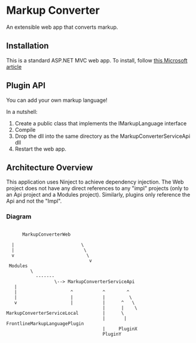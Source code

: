 # Markup Converter
An extensible web app that converts markup.

## Installation
This is a standard ASP.NET MVC web app.  To install, follow [this Microsoft article](http://www.asp.net/web-forms/overview/deployment/web-deployment-in-the-enterprise/manually-installing-web-packages)

## Plugin API
You can add your own markup language!

In a nutshell:
1. Create a public class that implements the IMarkupLanguage interface
1. Compile 
1. Drop the dll into the same directory as the MarkupConverterServiceApi dll 
1. Restart the web app.

## Architecture Overview
This application uses Ninject to achieve dependency injection.  The Web project does not have any direct references to any "impl" projects (only to an Api project and a Modules project).  Similarly, plugins only reference the Api and not the "Impl". 


### Diagram
<pre><code>
      MarkupConverterWeb

  |							\	
  |							 \	
  v							  \	
                               v
 Modules
         \
		   -------
		  	      \--> MarkupConverterServiceApi
   |						
   |                    ^           ^        ^
   |                    |           |         \
   v                    |			|	   ^   \
									|	   |	\
MarkupConverterServiceLocal         |      \
									|		|	FrontlineMarkupLanguagePlugin
									|	  PluginX
									PluginY
</code></pre>